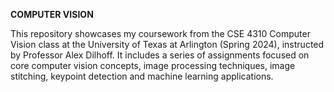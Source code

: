 **COMPUTER VISION**

This repository showcases my coursework from the CSE 4310 Computer Vision class at the University of Texas at Arlington (Spring 2024), instructed by Professor Alex Dilhoff. It includes a series of assignments focused on core computer vision concepts, image processing techniques, image stitching, keypoint detection and machine learning applications.
